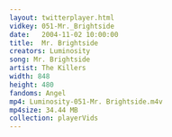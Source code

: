 ```yaml
---
layout: twitterplayer.html
vidkey: 051-Mr._Brightside
date:   2004-11-02 10:00:00
title:  Mr. Brightside
creators: Luminosity
song: Mr. Brightside
artist: The Killers
width: 848
height: 480
fandoms: Angel
mp4: Luminosity-051-Mr. Brightside.m4v
mp4size: 34.44 MB
collection: playerVids
---
```


  <div>
  
  </div>
  